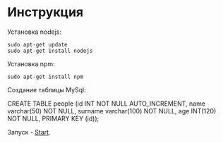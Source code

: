 # Инструкция

Установка nodejs:
```
sudo apt-get update
sudo apt-get install nodejs
```
Установка npm:
```
sudo apt-get install npm
```
Создание таблицы MySql:

CREATE TABLE people (id INT NOT NULL AUTO_INCREMENT, name varchar(50) NOT NULL, surname varchar(100) NOT NULL, age INT(120) NOT NULL, PRIMARY KEY (id));

Запуск - [Start](http://localhost:9000/start).

